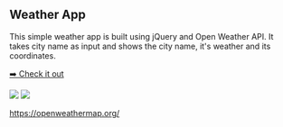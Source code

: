## Weather App
This simple weather app is built using jQuery and Open Weather API.
It takes city name as input and shows the city name, it's weather and its coordinates. 

<p><a href=" http://habibzad.dev/WeatherApp/" target="_blank">➡️ Check it out</a></p>
<img src="Desig.JPG">
<img src="Desig1.JPG">

<a href="https://openweathermap.org/">https://openweathermap.org/</a>
